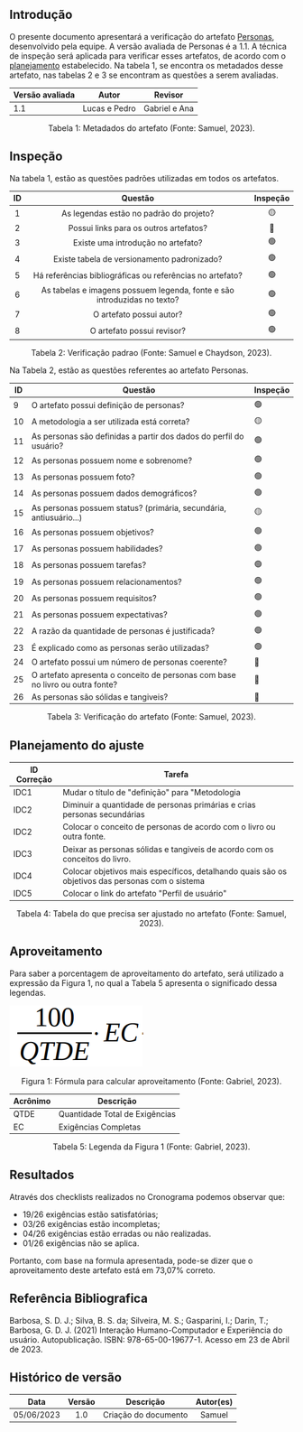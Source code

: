 ## Introdução

O presente documento apresentará a verificação do artefato [Personas](../../analise-de-requisitos/personas.md), desenvolvido pela equipe. A versão avaliada de Personas é a 1.1. A técnica de inspeção será aplicada para verificar esses artefatos, de acordo com o [planejamento](../planejamento.md) estabelecido. Na tabela 1, se encontra os metadados desse artefato, nas tabelas 2 e 3 se encontram as questões a serem avaliadas.

<center>

| Versão avaliada | Autor         | Revisor       |
| --------------- | ------------- | ------------- |
| 1.1             | Lucas e Pedro | Gabriel e Ana |

<div style="text-align: center">
<p> Tabela 1: Metadados do artefato (Fonte: Samuel, 2023). </p>
</div>

</center>

## Inspeção

Na tabela 1, estão as questões padrões utilizadas em todos os artefatos.

| ID  |                                 Questão                                  | Inspeção |
| :-: | :----------------------------------------------------------------------: | :------: |
|  1  |                 As legendas estão no padrão do projeto?                  |    🟡    |
|  2  |                  Possui links para os outros artefatos?                  |    🔴    |
|  3  |                    Existe uma introdução no artefato?                    |    🟢    |
|  4  |               Existe tabela de versionamento padronizado?                |    🟢    |
|  5  |        Há referências bibliográficas ou referências no artefato?         |    🟢    |
|  6  | As tabelas e imagens possuem legenda, fonte e são introduzidas no texto? |    🟢    |
|  7  |                         O artefato possui autor?                         |    🟢    |
|  8  |                        O artefato possui revisor?                        |    🟢    |

<div style="text-align: center">
    <p> Tabela 2: Verificação padrao (Fonte: Samuel e Chaydson, 2023).</p>
</div>

Na Tabela 2, estão as questões referentes ao artefato Personas.

| ID  | Questão                                                                       | Inspeção |
| --- | ----------------------------------------------------------------------------- | -------- |
| 9   | O artefato possui definição de personas?                                      | 🟢       |
| 10  | A metodologia a ser utilizada está correta?                                   | 🟡       |
| 11  | As personas são definidas a partir dos dados do perfil do usuário?            | 🟢       |
| 12  | As personas possuem nome e sobrenome?                                         | 🟢       |
| 13  | As personas possuem foto?                                                     | 🟢       |
| 14  | As personas possuem dados demográficos?                                       | 🟢       |
| 15  | As personas possuem status? (primária, secundária, antiusuário...)            | 🟡       |
| 16  | As personas possuem objetivos?                                                | 🟢       |
| 17  | As personas possuem habilidades?                                              | 🟢       |
| 18  | As personas possuem tarefas?                                                  | 🟢       |
| 19  | As personas possuem relacionamentos?                                          | 🟢       |
| 20  | As personas possuem requisitos?                                               | 🟢       |
| 21  | As personas possuem expectativas?                                             | 🟢       |
| 22  | A razão da quantidade de personas é justificada?                              | 🟢       |
| 23  | É explicado como as personas serão utilizadas?                                | 🟢       |
| 24  | O artefato possui um número de personas coerente?                             | 🔴       |
| 25  | O artefato apresenta o conceito de personas com base no livro ou outra fonte? | 🔴       |
| 26  | As personas são sólidas e tangiveis?                                          | 🔴       |

<div style="text-align: center">
    <p> Tabela 3: Verificação do artefato (Fonte: Samuel, 2023).</p>
</div>

## Planejamento do ajuste

| ID Correção | Tarefa                                                                                           |
| ----------- | ------------------------------------------------------------------------------------------------ |
| IDC1        | Mudar o título de "definição" para "Metodologia                                                  |
| IDC2        | Diminuir a quantidade de personas primárias e crias personas secundárias                         |
| IDC2        | Colocar o conceito de personas de acordo com o livro ou outra fonte.                             |
| IDC3        | Deixar as personas sólidas e tangiveis de acordo com os conceitos do livro.                      |
| IDC4        | Colocar objetivos mais específicos, detalhando quais são os objetivos das personas com o sistema |
| IDC5        | Colocar o link do artefato "Perfil de usuário"                                                   |

<div style="text-align: center">
<p> Tabela 4: Tabela do que precisa ser ajustado no artefato (Fonte: Samuel, 2023). </p>
</div>

## Aproveitamento

Para saber a porcentagem de aproveitamento do artefato, será utilizado a expressão da Figura 1, no qual a Tabela 5 apresenta o significado dessa legendas.

<img src="../../../images/formulaCalculoAproveitamento.png"  alt="legenda da fórmula da figura 1"/>
<div style="text-align: center">

<p> Figura 1: Fórmula para calcular aproveitamento (Fonte: Gabriel, 2023). </p>
</div>

| Acrônimo | Descrição                      |
| -------- | ------------------------------ |
| QTDE     | Quantidade Total de Exigências |
| EC       | Exigências Completas           |

<div style="text-align: center">
<p> Tabela 5: Legenda da Figura 1 (Fonte: Gabriel, 2023). </p>
</div>

## Resultados

Através dos checklists realizados no Cronograma podemos observar que:

- 19/26 exigências estão satisfatórias;
- 03/26 exigências estão incompletas;
- 04/26 exigências estão erradas ou não realizadas.
- 01/26 exigências não se aplica.

Portanto, com base na formula apresentada, pode-se dizer que o aproveitamento deste artefato está em 73,07% correto.

## Referência Bibliografica

Barbosa, S. D. J.; Silva, B. S. da; Silveira, M. S.; Gasparini, I.; Darin, T.; Barbosa, G. D. J. (2021) Interação Humano-Computador e Experiência do usuário. Autopublicação. ISBN: 978-65-00-19677-1. Acesso em 23 de Abril de 2023.

## Histórico de versão

|    Data    | Versão |      Descrição       | Autor(es) |
| :--------: | :----: | :------------------: | :-------: |
| 05/06/2023 |  1.0   | Criação do documento |  Samuel   |
